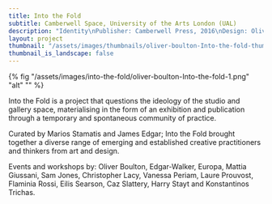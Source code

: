 ```yaml
---
title: Into the Fold
subtitle: Camberwell Space, University of the Arts London (UAL)
description: "Identity\nPublisher: Camberwell Press, 2016\nDesign: Oliver Boulton, Samuel Jones"
layout: project
thumbnail: "/assets/images/thumbnails/oliver-boulton-Into-the-fold-thumb.png"
thumbnail_is_landscape: false
---
```


{% fig "/assets/images/into-the-fold/oliver-boulton-Into-the-fold-1.png" "alt" "" %}

Into the Fold is a project that questions the ideology of the studio and gallery space, materialising in the form of an exhibition and publication through a temporary and spontaneous community of practice.

Curated by Marios Stamatis and James Edgar; Into the Fold brought together a diverse range of emerging and established creative practitioners and thinkers from art and design. 

Events and workshops by: Oliver Boulton, Edgar-Walker, Europa, Mattia Giussani, Sam Jones, Christopher Lacy, Vanessa Periam, Laure Prouvost, Flaminia Rossi, Eilis Searson, Caz Slattery, Harry Stayt and Konstantinos Trichas.
